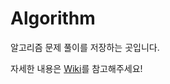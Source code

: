 # Algorithm
알고리즘 문제 풀이를 저장하는 곳입니다.

자세한 내용은 [Wiki](https://github.com/eeeesong/Algorithm/wiki)를 참고해주세요!
